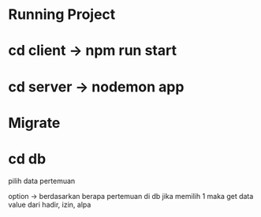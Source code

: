 # Running Project

# cd client -> npm run start

# cd server -> nodemon app

# Migrate

# cd db

pilih data pertemuan

option -> berdasarkan berapa pertemuan di db
jika memilih 1 maka get data value dari hadir, izin, alpa
